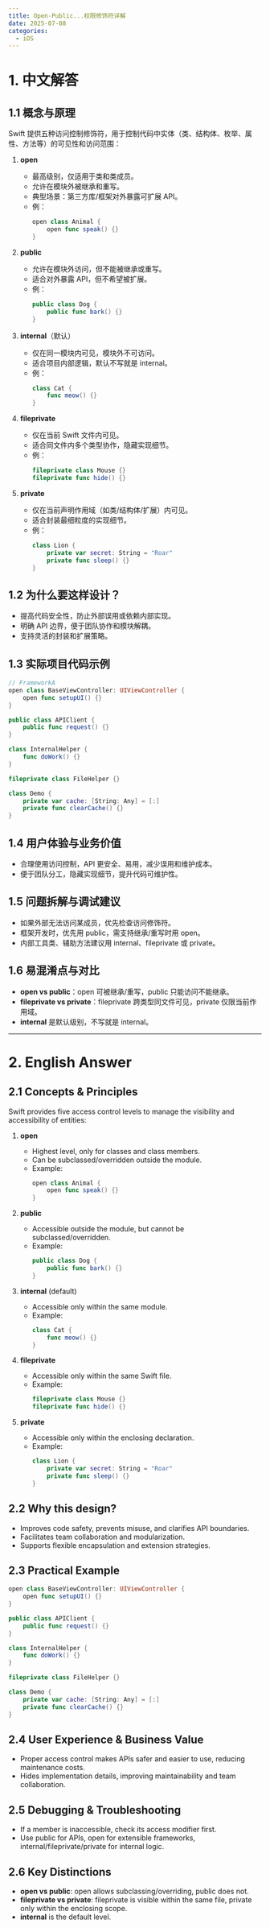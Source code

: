```yaml
---
title: Open-Public...权限修饰符详解
date: 2025-07-08
categories:
  - iOS
---
```


# 1. 中文解答

## 1.1 概念与原理
Swift 提供五种访问控制修饰符，用于控制代码中实体（类、结构体、枚举、属性、方法等）的可见性和访问范围：

1. **open**
   - 最高级别，仅适用于类和类成员。
   - 允许在模块外被继承和重写。
   - 典型场景：第三方库/框架对外暴露可扩展 API。
   - 例：
     ```swift
     open class Animal {
         open func speak() {}
     }
     ```

2. **public**
   - 允许在模块外访问，但不能被继承或重写。
   - 适合对外暴露 API，但不希望被扩展。
   - 例：
     ```swift
     public class Dog {
         public func bark() {}
     }
     ```

3. **internal**（默认）
   - 仅在同一模块内可见，模块外不可访问。
   - 适合项目内部逻辑，默认不写就是 internal。
   - 例：
     ```swift
     class Cat {
         func meow() {}
     }
     ```

4. **fileprivate**
   - 仅在当前 Swift 文件内可见。
   - 适合同文件内多个类型协作，隐藏实现细节。
   - 例：
     ```swift
     fileprivate class Mouse {}
     fileprivate func hide() {}
     ```

5. **private**
   - 仅在当前声明作用域（如类/结构体/扩展）内可见。
   - 适合封装最细粒度的实现细节。
   - 例：
     ```swift
     class Lion {
         private var secret: String = "Roar"
         private func sleep() {}
     }
     ```

## 1.2 为什么要这样设计？
- 提高代码安全性，防止外部误用或依赖内部实现。
- 明确 API 边界，便于团队协作和模块解耦。
- 支持灵活的封装和扩展策略。

## 1.3 实际项目代码示例
```swift
// FrameworkA
open class BaseViewController: UIViewController {
    open func setupUI() {}
}

public class APIClient {
    public func request() {}
}

class InternalHelper {
    func doWork() {}
}

fileprivate class FileHelper {}

class Demo {
    private var cache: [String: Any] = [:]
    private func clearCache() {}
}
```

## 1.4 用户体验与业务价值
- 合理使用访问控制，API 更安全、易用，减少误用和维护成本。
- 便于团队分工，隐藏实现细节，提升代码可维护性。

## 1.5 问题拆解与调试建议
- 如果外部无法访问某成员，优先检查访问修饰符。
- 框架开发时，优先用 public，需支持继承/重写时用 open。
- 内部工具类、辅助方法建议用 internal、fileprivate 或 private。

## 1.6 易混淆点与对比
- **open vs public**：open 可被继承/重写，public 只能访问不能继承。
- **fileprivate vs private**：fileprivate 跨类型同文件可见，private 仅限当前作用域。
- **internal** 是默认级别，不写就是 internal。

---

# 2. English Answer

## 2.1 Concepts & Principles
Swift provides five access control levels to manage the visibility and accessibility of entities:

1. **open**
   - Highest level, only for classes and class members.
   - Can be subclassed/overridden outside the module.
   - Example:
     ```swift
     open class Animal {
         open func speak() {}
     }
     ```

2. **public**
   - Accessible outside the module, but cannot be subclassed/overridden.
   - Example:
     ```swift
     public class Dog {
         public func bark() {}
     }
     ```

3. **internal** (default)
   - Accessible only within the same module.
   - Example:
     ```swift
     class Cat {
         func meow() {}
     }
     ```

4. **fileprivate**
   - Accessible only within the same Swift file.
   - Example:
     ```swift
     fileprivate class Mouse {}
     fileprivate func hide() {}
     ```

5. **private**
   - Accessible only within the enclosing declaration.
   - Example:
     ```swift
     class Lion {
         private var secret: String = "Roar"
         private func sleep() {}
     }
     ```

## 2.2 Why this design?
- Improves code safety, prevents misuse, and clarifies API boundaries.
- Facilitates team collaboration and modularization.
- Supports flexible encapsulation and extension strategies.

## 2.3 Practical Example
```swift
open class BaseViewController: UIViewController {
    open func setupUI() {}
}

public class APIClient {
    public func request() {}
}

class InternalHelper {
    func doWork() {}
}

fileprivate class FileHelper {}

class Demo {
    private var cache: [String: Any] = [:]
    private func clearCache() {}
}
```

## 2.4 User Experience & Business Value
- Proper access control makes APIs safer and easier to use, reducing maintenance costs.
- Hides implementation details, improving maintainability and team collaboration.

## 2.5 Debugging & Troubleshooting
- If a member is inaccessible, check its access modifier first.
- Use public for APIs, open for extensible frameworks, internal/fileprivate/private for internal logic.

## 2.6 Key Distinctions
- **open vs public**: open allows subclassing/overriding, public does not.
- **fileprivate vs private**: fileprivate is visible within the same file, private only within the enclosing scope.
- **internal** is the default level.
